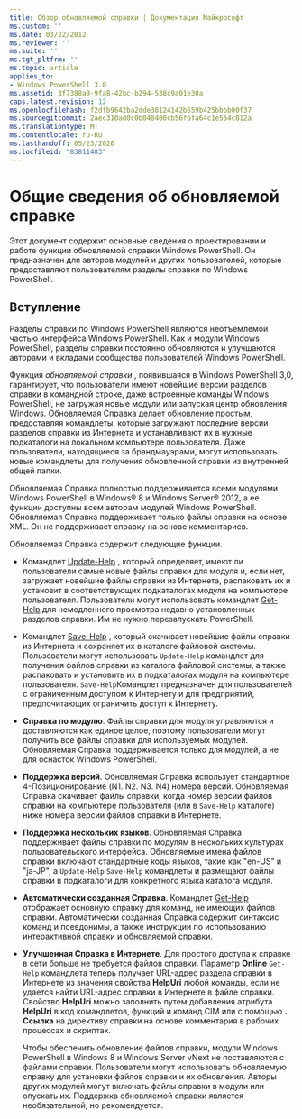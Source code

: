 ```yaml
---
title: Обзор обновляемой справки | Документация Майкрософт
ms.custom: ''
ms.date: 03/22/2012
ms.reviewer: ''
ms.suite: ''
ms.tgt_pltfrm: ''
ms.topic: article
applies_to:
- Windows PowerShell 3.0
ms.assetid: 3f7388a9-9fa8-42bc-b294-538c9a01e30a
caps.latest.revision: 12
ms.openlocfilehash: f2dfb9642ba2dde38124142b659b425bbbb00f37
ms.sourcegitcommit: 2aec310ad0c0b048400cb56f6fa64c1e554c812a
ms.translationtype: MT
ms.contentlocale: ru-RU
ms.lasthandoff: 05/23/2020
ms.locfileid: "83811483"
---
```

# <a name="updatable-help-overview"></a>Общие сведения об обновляемой справке

Этот документ содержит основные сведения о проектировании и работе функции обновляемой справки Windows PowerShell. Он предназначен для авторов модулей и других пользователей, которые предоставляют пользователям разделы справки по Windows PowerShell.

## <a name="introduction"></a>Вступление

Разделы справки по Windows PowerShell являются неотъемлемой частью интерфейса Windows PowerShell. Как и модули Windows PowerShell, разделы справки постоянно обновляются и улучшаются авторами и вкладами сообщества пользователей Windows PowerShell.

Функция *обновляемой справки* , появившаяся в Windows PowerShell 3,0, гарантирует, что пользователи имеют новейшие версии разделов справки в командной строке, даже встроенные команды Windows PowerShell, не загружая новые модули или запуская центр обновления Windows. Обновляемая Справка делает обновление простым, предоставляя командлеты, которые загружают последние версии разделов справки из Интернета и устанавливают их в нужные подкаталоги на локальном компьютере пользователя. Даже пользователи, находящиеся за брандмауэрами, могут использовать новые командлеты для получения обновленной справки из внутренней общей папки.

Обновляемая Справка полностью поддерживается всеми модулями Windows PowerShell в Windows® 8 и Windows Server® 2012, а ее функции доступны всем авторам модулей Windows PowerShell. Обновляемая Справка поддерживает только файлы справки на основе XML. Он не поддерживает справку на основе комментариев.

Обновляемая Справка содержит следующие функции.

- Командлет [Update-Help](/powershell/module/Microsoft.PowerShell.Core/Update-Help) , который определяет, имеют ли пользователи самые новые файлы справки для модуля и, если нет, загружает новейшие файлы справки из Интернета, распаковать их и установит в соответствующих подкаталогах модуля на компьютере пользователя.
  Пользователи могут использовать командлет [Get-Help](/powershell/module/Microsoft.PowerShell.Core/Get-Help) для немедленного просмотра недавно установленных разделов справки.
  Им не нужно перезапускать PowerShell.

- Командлет [Save-Help](/powershell/module/Microsoft.PowerShell.Core/Save-Help) , который скачивает новейшие файлы справки из Интернета и сохраняет их в каталоге файловой системы. Пользователи могут использовать `Update-Help` командлет для получения файлов справки из каталога файловой системы, а также распаковать и установить их в подкаталогах модуля на компьютере пользователя. `Save-Help`Командлет предназначен для пользователей с ограниченным доступом к Интернету и для предприятий, предпочитающих ограничить доступ к Интернету.

- **Справка по модулю**. Файлы справки для модуля управляются и доставляются как единое целое, поэтому пользователи могут получить все файлы справки для используемых модулей. Обновляемая Справка поддерживается только для модулей, а не для оснасток Windows PowerShell.

- **Поддержка версий**. Обновляемая Справка использует стандартное 4-Позиционирование (N1. N2. N3. N4) номера версий. Обновляемая Справка скачивает файлы справки, когда номер версии файлов справки на компьютере пользователя (или в `Save-Help` каталоге) ниже номера версии файлов справки в Интернете.

- **Поддержка нескольких языков**. Обновляемая Справка поддерживает файлы справки по модулям в нескольких культурах пользовательского интерфейса. Обновляемые имена файлов справки включают стандартные коды языков, такие как "en-US" и "ja-JP", а `Update-Help` `Save-Help` командлеты и размещают файлы справки в подкаталоги для конкретного языка каталога модуля.

- **Автоматически созданная Справка**. Командлет [Get-Help](/powershell/module/Microsoft.PowerShell.Core/Get-Help) отображает основную справку для команд, не имеющих файлов справки. Автоматически созданная Справка содержит синтаксис команд и псевдонимы, а также инструкции по использованию интерактивной справки и обновляемой справки.

- **Улучшенная Справка в Интернете**. Для простого доступа к справке в сети больше не требуется файлов справки. Параметр **Online** `Get-Help` командлета теперь получает URL-адрес раздела справки в Интернете из значения свойства **HelpUri** любой команды, если не удается найти URL-адрес справки в Интернете в файле справки. Свойство **HelpUri** можно заполнить путем добавления атрибута **HelpUri** в код командлетов, функций и команд CIM или с помощью **. Ссылка** на директиву справки на основе комментария в рабочих процессах и скриптах.

  Чтобы обеспечить обновление файлов справки, модули Windows PowerShell в Windows 8 и Windows Server vNext не поставляются с файлами справки. Пользователи могут использовать обновляемую справку для установки файлов справки и их обновления. Авторы других модулей могут включать файлы справки в модули или опускать их. Поддержка обновляемой справки является необязательной, но рекомендуется.
